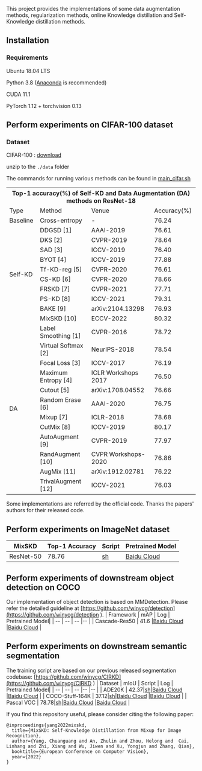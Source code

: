 This project provides the implementations of some data augmentation methods, regularization methods, online Knowledge distillation and Self-Knowledge distillation methods.

## Installation

### Requirements

Ubuntu 18.04 LTS

Python 3.8 ([Anaconda](https://www.anaconda.com/) is recommended)

CUDA 11.1

PyTorch 1.12 + torchvision 0.13

## Perform experiments on CIFAR-100 dataset
### Dataset
CIFAR-100 : [download](http://www.cs.toronto.edu/~kriz/cifar-100-python.tar.gz)

unzip to the `./data` folder

The commands for running various methods can be found in [main_cifar.sh](https://github.com/winycg/Self-KD-Lib/blob/main/scripts/main_cifar.sh)

<table>
	<tr>
	    <th colspan="4">Top-1 accuracy(%) of Self-KD and Data Augmentation (DA) methods on ResNet-18</th>
	</tr >
	<tr>
	    <td >Type</td>
	    <td>Method</td>
	    <td>Venue</td>  
      <td>Accuracy(%)</td>  
	</tr >
	<tr >
    <td>Baseline</td>
	    <td>Cross-entropy</td>
	    <td>-</td>
	    <td>76.24</td>
	</tr>
  <tr >
  <td rowspan="10">Self-KD</td>
	    <td>DDGSD [1]</td>
	    <td>AAAI-2019</td>
	    <td>76.61</td>
	</tr>
  <tr >
	    <td>DKS [2]</td>
	    <td>CVPR-2019</td>
	    <td>78.64</td>
	</tr>
    <tr >
	    <td>SAD [3]</td>
	    <td>ICCV-2019</td>
	    <td>76.40</td>
	</tr>
  	</tr>
    <tr >
	    <td>BYOT [4]</td>
	    <td>ICCV-2019</td>
	    <td>77.88</td>
	</tr>
      <tr >
	    <td>Tf-KD-reg [5]</td>
	    <td>CVPR-2020</td>
	    <td>76.61</td>
	</tr>
  </tr>
      <tr >
	    <td>CS-KD [6]</td>
	    <td>CVPR-2020</td>
	    <td>78.66</td>
	</tr>
    </tr>
    <tr >
	    <td>FRSKD [7]</td>
	    <td>CVPR-2021</td>
	    <td>77.71</td>
	</tr>
	<tr >
	    <td>PS-KD [8]</td>
	    <td>ICCV-2021</td>
	    <td>79.31</td>
	</tr>
	<tr >
	    <td>BAKE [9]</td>
	    <td>arXiv:2104.13298</td>
	    <td>76.93</td>
	</tr>
    <tr >
	    <td>MixSKD [10]</td>
	    <td>ECCV-2022</td>
	    <td>80.32</td>
	</tr>
    <tr >
  <td rowspan="12">DA</td>
	    <td>Label Smoothing [1]</td>
	    <td>CVPR-2016</td>
	    <td>78.72</td>
	</tr>
  <tr >
	    <td>Virtual Softmax [2]</td>
	    <td>NeurIPS-2018</td>
	    <td>78.54</td>
	</tr>
    <tr >
	    <td>Focal Loss [3]</td>
	    <td>ICCV-2017</td>
	    <td>76.19</td>
	</tr>
  <tr >
	    <td>Maximum Entropy [4]</td>
	    <td>ICLR Workshops 2017</td>
	    <td>76.50</td>
	</tr>
    <tr >
	    <td>Cutout [5]</td>
	    <td>arXiv:1708.04552</td>
	    <td>76.66</td>
	</tr>
	<tr >
	    <td>Random Erase [6]</td>
	    <td>AAAI-2020</td>
	    <td>76.75</td>
	</tr>
	<tr >
	    <td>Mixup [7]</td>
	    <td>ICLR-2018</td>
	    <td>78.68</td>
	</tr>
	<tr >
	    <td>CutMix [8]</td>
	    <td>ICCV-2019</td>
	    <td>80.17</td>
	</tr>
	<tr >
	    <td>AutoAugment [9]</td>
	    <td>CVPR-2019</td>
	    <td>77.97</td>
	</tr>
	<tr >
	    <td>RandAugment [10]</td>
	    <td>CVPR Workshops-2020</td>
	    <td>76.86</td>
	</tr>
	<tr >
	    <td>AugMix [11]</td>
	    <td>arXiv:1912.02781</td>
	    <td>76.22</td>
	</tr>
	<tr >
	    <td>TrivalAugment [12]</td>
	    <td>ICCV-2021</td>
	    <td>76.03</td>
	</tr>
	
</table>

Some implementations are referred by the official code. Thanks the papers' authors for their released code.


## Perform experiments on ImageNet dataset
| MixSKD | Top-1 Accuracy | Script | Pretrained Model|
| -- | -- | -- |-- |
|  ResNet-50 | 78.76|[sh](https://github.com/winycg/Self-KD-Lib/blob/main/scripts/main_mixskd_imagenet.sh)|[Baidu Cloud](https://pan.baidu.com/s/1X_jJoP7KedjcO2BV3s5FZQ?pwd=1rdr ) |

## Perform experiments of downstream object detection on COCO
Our implementation of object detection is based on MMDetection. Please refer the detailed guideline at  [https://github.com/winycg/detection](https://github.com/winycg/detection ).
| Framework | mAP | Log | Pretrained Model|
| -- | -- | -- |-- |
|  Cascade-Res50 | 41.6 |[Baidu Cloud](https://pan.baidu.com/s/1BhlI_uQZSO6KiBo7k-fWEA?pwd=kkxe ) |[Baidu Cloud](https://pan.baidu.com/s/1eT_rFkxztuTi8iNMGmvW2g?pwd=oc22 ) |

## Perform experiments on downstream semantic segmentation
The training script are based on our previous released segmentation codebase: [https://github.com/winycg/CIRKD](https://github.com/winycg/CIRKD )
| Dataset | mIoU | Script | Log | Pretrained Model|
| -- | -- | -- |-- |-- |
|  ADE20K | 42.37|[sh](https://github.com/winycg/Self-KD-Lib/blob/main/scripts/segmentation/ade20k.sh)|[Baidu Cloud](https://pan.baidu.com/s/1AisXtqqcNXjsv5K0yqr5bQ?pwd=yffl ) |[Baidu Cloud](https://pan.baidu.com/s/15wu2PP8AoOBJAblPvEIMHw?pwd=sbzp ) |
|  COCO-Stuff-164K | 37.12|[sh](https://github.com/winycg/Self-KD-Lib/blob/main/scripts/segmentation/coco_stuff_164K.sh)|[Baidu Cloud](https://pan.baidu.com/s/1QYHcd8rHwTRJn3b_4Mdgkw?pwd=vgh0 ) |[Baidu Cloud](https://pan.baidu.com/s/1ViHjasWkZ1dtrN3hDW6psw?pwd=rwbe ) |
|  Pascal VOC | 78.78|[sh](https://github.com/winycg/Self-KD-Lib/blob/main/scripts/segmentation/pascal_voc.sh)|[Baidu Cloud](https://pan.baidu.com/s/1yr6tZMImtBys4ASpJH4-mQ?pwd=l77q ) |[Baidu Cloud](https://pan.baidu.com/s/1cIEcvXQOGugfOWUU3RmZnQ?pwd=2479 ) |

If you find this repository useful, please consider citing the following paper:

```
@inproceedings{yang2022mixskd,
  title={MixSKD: Self-Knowledge Distillation from Mixup for Image Recognition},
  author={Yang, Chuanguang and An, Zhulin and Zhou, Helong and  Cai, Linhang and Zhi, Xiang and Wu, Jiwen and Xu, Yongjun and Zhang, Qian},
  booktitle={European Conference on Computer Vision},
  year={2022}
}
```


